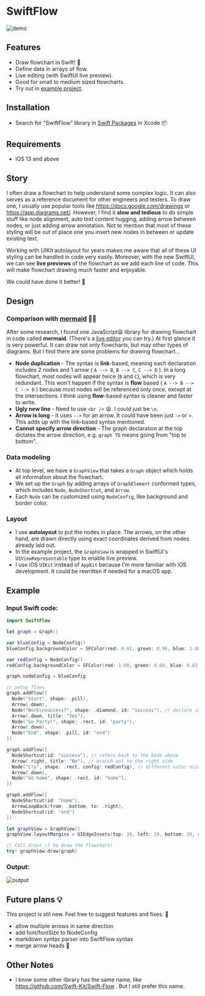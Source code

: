 # SwiftFlow

![demo](https://user-images.githubusercontent.com/652167/81291197-edaba080-909b-11ea-9320-159b535751fd.gif)


## Features
- Draw flowchart in Swift! 🚀
- Define data in arrays of flow.
- Live editing (with SwiftUI live preview). 
- Good for small to medium sized flowcharts.
- Try out in [example project](https://github.com/hlung/SwiftFlowExample).

## Installation
- Search for "SwiftFlow" library in [Swift Packages](https://developer.apple.com/documentation/xcode/adding_package_dependencies_to_your_app) in Xcode 📦 

## Requirements

- iOS 13 and above

## Story

I often draw a flowchart to help understand some complex logic. It can also serves as a reference document for other engineers and testers.
To draw one, I usually use popular tools like https://docs.google.com/drawings or https://app.diagrams.net/. 
However, I find it **slow and tedious** to do simple stuff like node alignment, auto text content hugging, adding arrow between nodes, or just adding arrow annotation. 
Not to mention that most of these styling will be out of place one you insert new nodes in between or update existing text.

Working with UIKit autolayout for years makes me aware that all of these UI styling can be handled in code very easily.
Moreover, with the new SwiftUI, we can see **live previews** of the flowchart as we add each line of code. This will make flowchart drawing much faster and enjoyable.  

We could have done it better! 💪

## Design

### Comparison with [mermaid](https://mermaidjs.github.io/#/) 🧜‍♀️

After some research, I found one JavaScript😫 library for drawing flowchart in code called **mermaid**. (There's a [live editor](https://mermaid-js.github.io/mermaid-live-editor) you can try.)
At first glance it is very powerful. It can draw not only flowcharts, but may other types of diagrams. But I find there are some problems for drawing flowchart...

- **Node duplication** - The syntax is **link**-based, meaning each declaration includes 2 nodes and 1 arrow ( `A --> B`, `B --> C`, `C --> D` ). In a long flowchart, most nodes will appear  twice (`B` and `C`), which is very redundant. This won't happen if the syntax is **flow** based ( `A --> B --> C --> D` ) because most nodes will be referenced only once, except at the intersections. I think using **flow**-based syntax is cleaner and faster to write.
- **Ugly new line** - Need to use `<br />` 😫. I could just be `\n`.
- **Arrow is long** - It uses `-->` for an arrow. It could have been just `->` or `>`. This adds up with the link-based syntax mentioned.
- **Cannot specify arrow direction** - The graph declaration at the top dictates the arrow direction, e.g. `graph TD` means going from "top to bottom".

### Data modeling

- At top level, we have a `GraphView` that takes a `Graph` object which holds all information about the flowchart.
- We set up the `Graph` by adding arrays of `GraphElement` conformed types, which includes `Node`, `NodeShortcut`, and `Arrow`.
- Each `Node` can be customized using `NodeConfig`, like background and border color.

### Layout

- I use **autolayout** to put the nodes in place. The arrows, on the other hand, are drawn directly using exact coordinates derived from nodes already laid out.
- In the example project, the `GraphView` is wrapped in SwiftUI's `UIViewRepresentable` type to enable live preview.
- I use iOS `UIKit` instead of `AppKit` because I'm more familiar with iOS development. It could be rewritten if needed for a macOS app.

## Example

### Input Swift code:
```swift
import SwiftFlow
```

```swift
let graph = Graph()

var blueConfig = NodeConfig()
blueConfig.backgroundColor = SFColor(red: 0.81, green: 0.96, blue: 1.00, alpha: 1.00)

var redConfig = NodeConfig()
redConfig.backgroundColor = SFColor(red: 1.00, green: 0.80, blue: 0.82, alpha: 1.00)

graph.nodeConfig = blueConfig

// setup flows
graph.addFlow([
  Node("Start", shape: .pill),
  Arrow(.down),
  Node("Work\nsuccess?", shape: .diamond, id: "success"), // declare id for later reference
  Arrow(.down, title: "Yes"),
  Node("Go Party!", shape: .rect, id: "party"),
  Arrow(.down),
  Node("End", shape: .pill, id: "end")
])

graph.addFlow([
  NodeShortcut(id: "success"), // refers back to the Node above
  Arrow(.right, title: "No"), // branch out to the right side
  Node("Cry", shape: .rect, config: redConfig), // different color using config
  Arrow(.down),
  Node("Go home", shape: .rect, id: "home"),
])

graph.addFlow([
  NodeShortcut(id: "home"),
  ArrowLoopBack(from: .bottom, to: .right),
  NodeShortcut(id: "end")
])

let graphView = GraphView()
graphView.layoutMargins = UIEdgeInsets(top: 20, left: 20, bottom: 20, right: 20)

// Call draw(_:) to draw the flowchart!
try! graphView.draw(graph)
```

### Output:
![output](https://user-images.githubusercontent.com/652167/81291213-f2705480-909b-11ea-9206-f3648cfac730.png)


## Future plans 💡
This project is stil new. Feel free to suggest features and fixes. 🙂
- allow multiple arrows in same direction
- add font/fontSize to NodeConfig
- markdown syntax parser into SwiftFlow syntax
- merge arrow heads 🏹

## Other Notes
- I know some other library has the same name, like https://github.com/Swift-Kit/Swift-Flow . But I still prefer this name.
